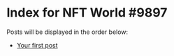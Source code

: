 # Index for NFT World #9897
Posts will be displayed in the order below:

- [Your first post](./001-first.md)

